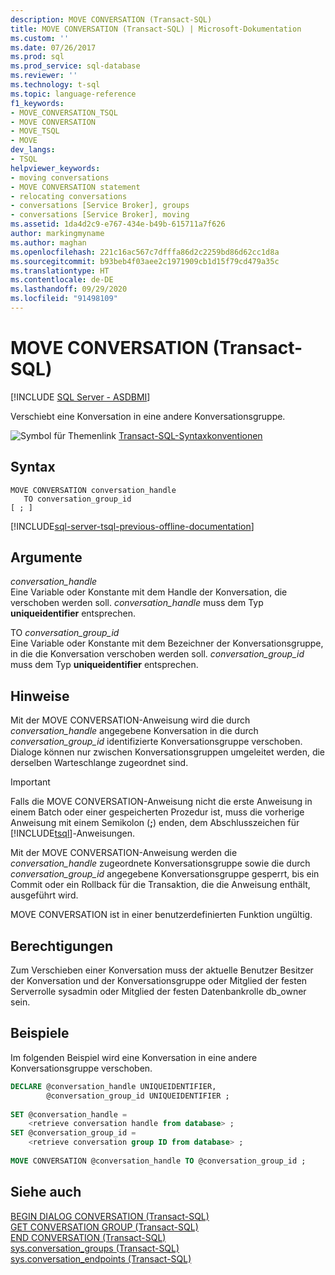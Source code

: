 ```yaml
---
description: MOVE CONVERSATION (Transact-SQL)
title: MOVE CONVERSATION (Transact-SQL) | Microsoft-Dokumentation
ms.custom: ''
ms.date: 07/26/2017
ms.prod: sql
ms.prod_service: sql-database
ms.reviewer: ''
ms.technology: t-sql
ms.topic: language-reference
f1_keywords:
- MOVE_CONVERSATION_TSQL
- MOVE CONVERSATION
- MOVE_TSQL
- MOVE
dev_langs:
- TSQL
helpviewer_keywords:
- moving conversations
- MOVE CONVERSATION statement
- relocating conversations
- conversations [Service Broker], groups
- conversations [Service Broker], moving
ms.assetid: 1da4d2c9-e767-434e-b49b-615711a7f626
author: markingmyname
ms.author: maghan
ms.openlocfilehash: 221c16ac567c7dfffa86d2c2259bd86d62cc1d8a
ms.sourcegitcommit: b93beb4f03aee2c1971909cb1d15f79cd479a35c
ms.translationtype: HT
ms.contentlocale: de-DE
ms.lasthandoff: 09/29/2020
ms.locfileid: "91498109"
---
```

# <a name="move-conversation-transact-sql"></a>MOVE CONVERSATION (Transact-SQL)
[!INCLUDE [SQL Server - ASDBMI](../../includes/applies-to-version/sql-asdbmi.md)]

  Verschiebt eine Konversation in eine andere Konversationsgruppe.  
  
 ![Symbol für Themenlink](../../database-engine/configure-windows/media/topic-link.gif "Symbol für Themenlink") [Transact-SQL-Syntaxkonventionen](../../t-sql/language-elements/transact-sql-syntax-conventions-transact-sql.md)  
  
## <a name="syntax"></a>Syntax  
  
```syntaxsql
MOVE CONVERSATION conversation_handle  
   TO conversation_group_id  
[ ; ]  
```  
  
[!INCLUDE[sql-server-tsql-previous-offline-documentation](../../includes/sql-server-tsql-previous-offline-documentation.md)]

## <a name="arguments"></a>Argumente
 *conversation_handle*  
 Eine Variable oder Konstante mit dem Handle der Konversation, die verschoben werden soll. *conversation_handle* muss dem Typ **uniqueidentifier** entsprechen.  
  
 TO *conversation_group_id*  
 Eine Variable oder Konstante mit dem Bezeichner der Konversationsgruppe, in die die Konversation verschoben werden soll. *conversation_group_id* muss dem Typ **uniqueidentifier** entsprechen.  
  
## <a name="remarks"></a>Hinweise  
 Mit der MOVE CONVERSATION-Anweisung wird die durch *conversation_handle* angegebene Konversation in die durch *conversation_group_id* identifizierte Konversationsgruppe verschoben. Dialoge können nur zwischen Konversationsgruppen umgeleitet werden, die derselben Warteschlange zugeordnet sind.  
  
> [!IMPORTANT]  
>  Falls die MOVE CONVERSATION-Anweisung nicht die erste Anweisung in einem Batch oder einer gespeicherten Prozedur ist, muss die vorherige Anweisung mit einem Semikolon (**;**) enden, dem Abschlusszeichen für [!INCLUDE[tsql](../../includes/tsql-md.md)]-Anweisungen.  
  
 Mit der MOVE CONVERSATION-Anweisung werden die *conversation_handle* zugeordnete Konversationsgruppe sowie die durch *conversation_group_id* angegebene Konversationsgruppe gesperrt, bis ein Commit oder ein Rollback für die Transaktion, die die Anweisung enthält, ausgeführt wird.  
  
 MOVE CONVERSATION ist in einer benutzerdefinierten Funktion ungültig.  
  
## <a name="permissions"></a>Berechtigungen  
 Zum Verschieben einer Konversation muss der aktuelle Benutzer Besitzer der Konversation und der Konversationsgruppe oder Mitglied der festen Serverrolle sysadmin oder Mitglied der festen Datenbankrolle db_owner sein.  
  
## <a name="examples"></a>Beispiele  
 Im folgenden Beispiel wird eine Konversation in eine andere Konversationsgruppe verschoben.  
  
```sql  
DECLARE @conversation_handle UNIQUEIDENTIFIER,  
        @conversation_group_id UNIQUEIDENTIFIER ;  
  
SET @conversation_handle =  
    <retrieve conversation handle from database> ;  
SET @conversation_group_id =  
    <retrieve conversation group ID from database> ;  
  
MOVE CONVERSATION @conversation_handle TO @conversation_group_id ;  
```  
  
## <a name="see-also"></a>Siehe auch  
 [BEGIN DIALOG CONVERSATION &#40;Transact-SQL&#41;](../../t-sql/statements/begin-dialog-conversation-transact-sql.md)   
 [GET CONVERSATION GROUP &#40;Transact-SQL&#41;](../../t-sql/statements/get-conversation-group-transact-sql.md)   
 [END CONVERSATION &#40;Transact-SQL&#41;](../../t-sql/statements/end-conversation-transact-sql.md)   
 [sys.conversation_groups &#40;Transact-SQL&#41;](../../relational-databases/system-catalog-views/sys-conversation-groups-transact-sql.md)   
 [sys.conversation_endpoints &#40;Transact-SQL&#41;](../../relational-databases/system-catalog-views/sys-conversation-endpoints-transact-sql.md)  
  
  
